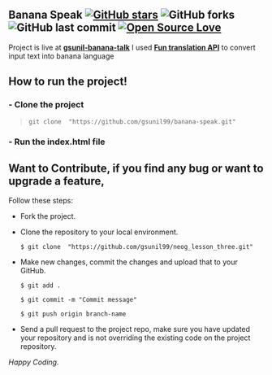 ## Banana Speak [![GitHub stars](https://img.shields.io/github/stars/gsunil99/banana-speak?style=social)](https://github.com/login?return_to=%2Fgsunil99%banana-speak) ![GitHub forks](https://img.shields.io/github/forks/gsunil99/banana-speak?style=social) ![GitHub last commit](https://img.shields.io/github/last-commit/gsunil99/banana-speak) [![Open Source Love](https://badges.frapsoft.com/os/v2/open-source.svg?v=103)](https://github.com/gsunil99/banana-speak)

Project is live at [**gsunil-banana-talk**](https://gsunil-banana-talk.netlify.app/)
I used [**Fun translation API**](https://funtranslations.com/) to convert input text into banana language
## How to run the project!
### - Clone the project
> ``` git clone  "https://github.com/gsunil99/banana-speak.git" ```
### - Run the index.html file

 ## Want to Contribute, if you find any bug or want to upgrade a feature,
Follow these steps:
- Fork the project.
- Clone the repository to your local environment.

    ```$ git clone  "https://github.com/gsunil99/neog_lesson_three.git" ```
    
- Make new changes, commit the changes and upload that to your GitHub.

    `$ git add .`
    
    `$ git commit -m "Commit message" `
    
    `$ git push origin branch-name`
    
- Send a pull request to the project repo, make sure you have updated your repository and is not overriding the existing code on the project repository.

_Happy Coding._
